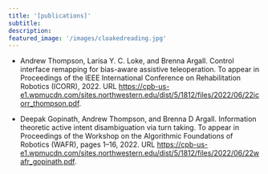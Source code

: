 ```yaml
---
title: '[publications]'
subtitle:
description:
featured_image: '/images/cloakedreading.jpg'
---
```


- Andrew Thompson, Larisa Y. C. Loke, and Brenna Argall. Control interface remapping for bias-aware assistive teleoperation. To appear in Proceedings of the IEEE International Conference on Rehabilitation Robotics (ICORR), 2022. URL https://cpb-us-e1.wpmucdn.com/sites.northwestern.edu/dist/5/1812/files/2022/06/22icorr_thompson.pdf.

- Deepak Gopinath, Andrew Thompson, and Brenna D Argall. Information theoretic active intent disambiguation via turn taking. To appear in Proceedings of the Workshop on the Algorithmic Foundations of Robotics (WAFR), pages 1–16, 2022. URL https://cpb-us-e1.wpmucdn.com/sites.northwestern.edu/dist/5/1812/files/2022/06/22wafr_gopinath.pdf.